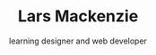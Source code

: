 ---
title: "Lars Mackenzie"
subtitle: "learning designer and web developer"
layout: "layouts/home.html"
intro:
  eyebrow: 'I build'
  main: 'engaging, accessible, and collaborative digital learning environments.'
  buttonText: 'See my work'
  buttonUrl: '/work'
  image: '/images/lego.jpg'
  imageAlt: 'A small orange Lego piece'
---